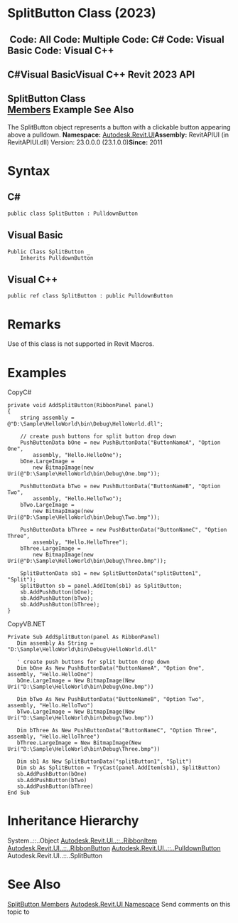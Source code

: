 # SplitButton Class (2023)

﻿
 Code: All Code: Multiple Code: C# Code: Visual Basic Code: Visual C++   
---  
C#Visual BasicVisual C++
Revit 2023 API  
---  
SplitButton Class  
[Members](930617fc-e786-44c7-0836-e188a0fba18d.md "SplitButton Members") Example See Also  
---  
The SplitButton object represents a button with a clickable button appearing above a pulldown. 
**Namespace:** [Autodesk.Revit.UI](e86fd90a-8957-02a6-da7f-ced248966e3e.md "Autodesk.Revit.UI Namespace")**Assembly:** RevitAPIUI (in RevitAPIUI.dll) Version: 23.0.0.0 (23.1.0.0)**Since:** 2011
# Syntax
C#  
---  
```text
public class SplitButton : PulldownButton
```
  
Visual Basic  
---  
```text
Public Class SplitButton _
	Inherits PulldownButton
```
  
Visual C++  
---  
```text
public ref class SplitButton : public PulldownButton
```
  
# Remarks
Use of this class is not supported in Revit Macros.
# Examples
CopyC#
```text
private void AddSplitButton(RibbonPanel panel)
{
    string assembly = @"D:\Sample\HelloWorld\bin\Debug\HelloWorld.dll";

    // create push buttons for split button drop down
    PushButtonData bOne = new PushButtonData("ButtonNameA", "Option One",
        assembly, "Hello.HelloOne");
    bOne.LargeImage = 
        new BitmapImage(new Uri(@"D:\Sample\HelloWorld\bin\Debug\One.bmp"));

    PushButtonData bTwo = new PushButtonData("ButtonNameB", "Option Two",
        assembly, "Hello.HelloTwo");
    bTwo.LargeImage = 
        new BitmapImage(new Uri(@"D:\Sample\HelloWorld\bin\Debug\Two.bmp"));

    PushButtonData bThree = new PushButtonData("ButtonNameC", "Option Three",
        assembly, "Hello.HelloThree");
    bThree.LargeImage = 
        new BitmapImage(new Uri(@"D:\Sample\HelloWorld\bin\Debug\Three.bmp"));

    SplitButtonData sb1 = new SplitButtonData("splitButton1", "Split");
    SplitButton sb = panel.AddItem(sb1) as SplitButton;
    sb.AddPushButton(bOne);
    sb.AddPushButton(bTwo);
    sb.AddPushButton(bThree);
}
```

CopyVB.NET
```text
Private Sub AddSplitButton(panel As RibbonPanel)
   Dim assembly As String = "D:\Sample\HelloWorld\bin\Debug\HelloWorld.dll"

   ' create push buttons for split button drop down
   Dim bOne As New PushButtonData("ButtonNameA", "Option One", assembly, "Hello.HelloOne")
   bOne.LargeImage = New BitmapImage(New Uri("D:\Sample\HelloWorld\bin\Debug\One.bmp"))

   Dim bTwo As New PushButtonData("ButtonNameB", "Option Two", assembly, "Hello.HelloTwo")
   bTwo.LargeImage = New BitmapImage(New Uri("D:\Sample\HelloWorld\bin\Debug\Two.bmp"))

   Dim bThree As New PushButtonData("ButtonNameC", "Option Three", assembly, "Hello.HelloThree")
   bThree.LargeImage = New BitmapImage(New Uri("D:\Sample\HelloWorld\bin\Debug\Three.bmp"))

   Dim sb1 As New SplitButtonData("splitButton1", "Split")
   Dim sb As SplitButton = TryCast(panel.AddItem(sb1), SplitButton)
   sb.AddPushButton(bOne)
   sb.AddPushButton(bTwo)
   sb.AddPushButton(bThree)
End Sub
```

# Inheritance Hierarchy
System..::..Object [Autodesk.Revit.UI..::..RibbonItem](79225f03-1633-3722-15b0-752c91a3740d.md "RibbonItem Class") [Autodesk.Revit.UI..::..RibbonButton](0f523e1e-6949-451f-97fc-48c3cd9d7c82.md "RibbonButton Class") [Autodesk.Revit.UI..::..PulldownButton](dc0b7036-00c3-865f-1ae1-e2730d997672.md "PulldownButton Class") Autodesk.Revit.UI..::..SplitButton
# See Also
[SplitButton Members](930617fc-e786-44c7-0836-e188a0fba18d.md "SplitButton Members")
[Autodesk.Revit.UI Namespace](e86fd90a-8957-02a6-da7f-ced248966e3e.md "Autodesk.Revit.UI Namespace")
Send comments on this topic to 